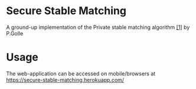 # Secure Stable Matching
A ground-up implementation of the Private stable matching algorithm [[1]](https://crypto.stanford.edu/~pgolle/papers/stable.pdf) by P.Golle
# Usage  
The web-application can be accessed on mobile/browsers at https://secure-stable-matching.herokuapp.com/  
